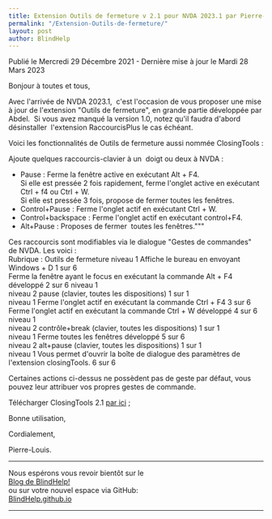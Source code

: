 ```yaml
---
title: Extension Outils de fermeture v 2.1 pour NVDA 2023.1 par Pierre-Louis 
permalink: "/Extension-Outils-de-fermeture/"
layout: post
author: BlindHelp
---
```


<footer>Publié le Mercredi 29 Décembre 2021 - Dernière mise à jour le Mardi 28 Mars 2023</footer>

Bonjour à toutes et tous,

Avec l'arrivée de NVDA 2023.1,  c'est l'occasion de vous proposer une mise à jour de l'extension "Outils de fermeture", en grande partie développée par Abdel.  Si vous avez manqué la version 1.0, notez qu'il faudra d'abord désinstaller  l'extension RaccourcisPlus le cas échéant.

Voici les fonctionnalités de Outils de fermeture aussi nommée ClosingTools :

Ajoute quelques raccourcis-clavier à un  doigt ou deux à NVDA :

- Pause : Ferme la fenêtre active en exécutant Alt + F4.    
Si elle est pressée 2 fois rapidement, ferme l'onglet active en exécutant Ctrl + f4 ou Ctrl + W.    
Si elle est pressée 3 fois, propose de fermer toutes les fenêtres.    
- Control+Pause : Ferme l'onglet actif en exécutant Ctrl + W.    
- Control+backspace : Ferme l'onglet actif en exécutant control+F4.    
- Alt+Pause : Proposes de fermer  toutes les fenêtres."""    

Ces raccourcis sont modifiables via le dialogue "Gestes de commandes"  de NVDA.
Les voici :     
Rubrique : Outils de fermeture niveau 1 Affiche le bureau en envoyant Windows + D 1 sur 6    
Ferme la fenêtre ayant le focus en exécutant la commande Alt + F4 développé 2 sur 6 niveau 1    
niveau 2 pause (clavier, toutes les dispositions) 1 sur 1    
niveau 1 Ferme l'onglet actif en exécutant la commande Ctrl + F4 3 sur 6    
Ferme l'onglet actif en exécutant la commande Ctrl + W développé 4 sur 6 niveau 1    
niveau 2 contrôle+break (clavier, toutes les dispositions) 1 sur 1    
niveau 1 Ferme toutes les fenêtres développé 5 sur 6    
niveau 2 alt+pause (clavier, toutes les dispositions) 1 sur 1    
niveau 1 Vous permet d'ouvrir la boîte de dialogue des paramètres de l'extension closingTools. 6 sur 6    

Certaines actions ci-dessus ne possèdent pas de geste par défaut, vous pouvez leur attribuer vos propres gestes de commande.

Télécharger ClosingTools 2.1 [par ici](http://www.rptools.org/?p=8702) ;

Bonne utilisation,

Cordialement,

Pierre-Louis.

---

Nous espérons vous revoir bientôt sur le      
[Blog de BlindHelp!](http://blindhelp.blogspot.fr/)                    
ou sur  votre nouvel espace via GitHub:                     
[BlindHelp.github.io](https://blindhelp.github.io)                    

---